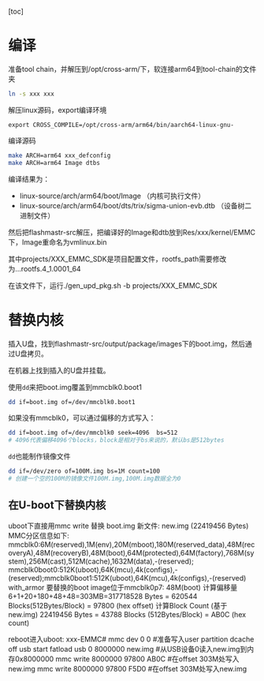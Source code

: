 [toc]

# 编译

准备tool chain，并解压到/opt/cross-arm/下，软连接arm64到tool-chain的文件夹

```bash
ln -s xxx xxx
```

解压linux源码，export编译环境

```
export CROSS_COMPILE=/opt/cross-arm/arm64/bin/aarch64-linux-gnu-
```

编译源码

```bash
make ARCH=arm64 xxx_defconfig
make ARCH=arm64 Image dtbs
```

编译结果为：

- linux-source/arch/arm64/boot/Image （内核可执行文件）
- linux-source/arch/arm64/boot/dts/trix/sigma-union-evb.dtb （设备树二进制文件）

然后把flashmastr-src解压，把编译好的Image和dtb放到Res/xxx/kernel/EMMC下，Image重命名为vmlinux.bin

其中projects/XXX_EMMC_SDK是项目配置文件，rootfs_path需要修改为...rootfs.4_1.0001_64

在该文件下，运行./gen_upd_pkg.sh -b projects/XXX_EMMC_SDK

# 替换内核

插入U盘，找到flashmastr-src/output/package/images下的boot.img，然后通过U盘拷贝。

在机器上找到插入的U盘并挂载。

使用`dd`来把boot.img覆盖到mmcblk0.boot1

```bash
dd if=boot.img of=/dev/mmcblk0.boot1
```

如果没有mmcblk0，可以通过偏移的方式写入：

```bash
dd if=boot.img of=/dev/mmcblk0 seek=4096  bs=512
# 4096代表偏移4096个blocks，block是相对于bs来说的，默认bs是512bytes
```

`dd`也能制作镜像文件

```bash
dd if=/dev/zero of=100M.img bs=1M count=100
# 创建一个空的100M的镜像文件100M.img,100M.img数据全为0
```

## 在U-boot下替换内核

uboot下直接用mmc write 替换 boot.img
新文件: new.img (22419456 Bytes)
MMC分区信息如下: 
mmcblk0:6M(reserved),1M(env),20M(mboot),180M(reserved_data),48M(recoveryA),48M(recoveryB),48M(boot),64M(protected),64M(factory),768M(system),256M(cast),512M(cache),1632M(data),-(reserved); mmcblk0boot0:512K(uboot),64K(mcu),4k(configs),-(reserved);mmcblk0boot1:512K(uboot),64K(mcu),4k(configs),-(reserved) with_armor
要替换的boot image位于mmcblk0p7: 48M(boot)
计算偏移量 6+1+20+180+48+48=303MB=317718528 Bytes = 620544 Blocks(512Bytes/Block) = 97800 (hex offset)
计算Block Count (基于new.img) 22419456 Bytes = 43788 Blocks (512Bytes/Block) = AB0C (hex count)

reboot进入uboot: xxx-EMMC#
mmc dev 0 0 #准备写入user partition
dcache off
usb start
fatload usb 0 8000000 new.img #从USB设备0读入new.img到内存0x8000000
mmc write 8000000 97800 AB0C #在offset 303M处写入new.img
mmc write 8000000 97800 F5D0 #在offset 303M处写入new.img

